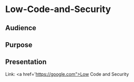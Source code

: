 # Low-Code-and-Security

## Audience

## Purpose

## Presentation
Link: <a href='https://google.com">Low Code and Security<a/>
